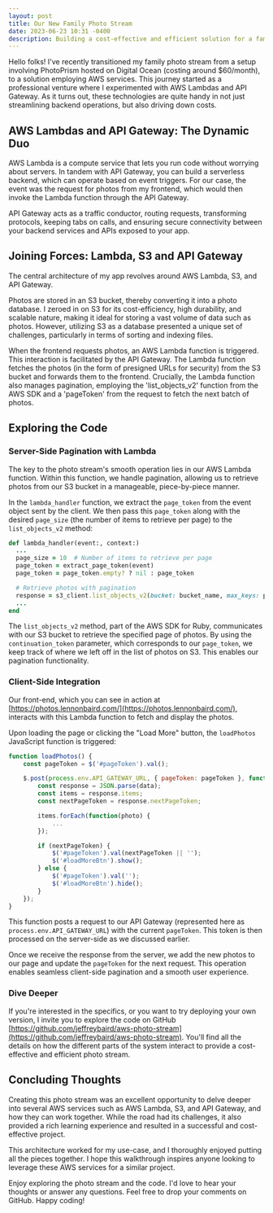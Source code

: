 ```yaml
---
layout: post
title: Our New Family Photo Stream
date: 2023-06-23 10:31 -0400
description: Building a cost-effective and efficient solution for a family photo stream, leveraging AWS services like Lambda, S3, and API Gateway. We detailed the process of server-side and client-side pagination, and how these components work together to provide seamless photo streaming, with the complete code available on GitHub for further exploration.
---
```

Hello folks! I've recently transitioned my family photo stream from a setup involving PhotoPrism hosted on Digital Ocean (costing around $60/month), to a solution employing AWS services. This journey started as a professional venture where I experimented with AWS Lambdas and API Gateway. As it turns out, these technologies are quite handy in not just streamlining backend operations, but also driving down costs.

## AWS Lambdas and API Gateway: The Dynamic Duo

AWS Lambda is a compute service that lets you run code without worrying about servers. In tandem with API Gateway, you can build a serverless backend, which can operate based on event triggers. For our case, the event was the request for photos from my frontend, which would then invoke the Lambda function through the API Gateway.

API Gateway acts as a traffic conductor, routing requests, transforming protocols, keeping tabs on calls, and ensuring secure connectivity between your backend services and APIs exposed to your app.

## Joining Forces: Lambda, S3 and API Gateway

The central architecture of my app revolves around AWS Lambda, S3, and API Gateway.

Photos are stored in an S3 bucket, thereby converting it into a photo database. I zeroed in on S3 for its cost-efficiency, high durability, and scalable nature, making it ideal for storing a vast volume of data such as photos. However, utilizing S3 as a database presented a unique set of challenges, particularly in terms of sorting and indexing files.

When the frontend requests photos, an AWS Lambda function is triggered. This interaction is facilitated by the API Gateway. The Lambda function fetches the photos (in the form of presigned URLs for security) from the S3 bucket and forwards them to the frontend. Crucially, the Lambda function also manages pagination, employing the 'list_objects_v2' function from the AWS SDK and a 'pageToken' from the request to fetch the next batch of photos.

## Exploring the Code

### Server-Side Pagination with Lambda

The key to the photo stream's smooth operation lies in our AWS Lambda function. Within this function, we handle pagination, allowing us to retrieve photos from our S3 bucket in a manageable, piece-by-piece manner.

In the `lambda_handler` function, we extract the `page_token` from the event object sent by the client. We then pass this `page_token` along with the desired `page_size` (the number of items to retrieve per page) to the `list_objects_v2` method:

```ruby
def lambda_handler(event:, context:)
  ...
  page_size = 10  # Number of items to retrieve per page
  page_token = extract_page_token(event)
  page_token = page_token.empty? ? nil : page_token

  # Retrieve photos with pagination
  response = s3_client.list_objects_v2(bucket: bucket_name, max_keys: page_size, continuation_token: page_token)
  ...
end
```

The `list_objects_v2` method, part of the AWS SDK for Ruby, communicates with our S3 bucket to retrieve the specified page of photos. By using the `continuation_token` parameter, which corresponds to our `page_token`, we keep track of where we left off in the list of photos on S3. This enables our pagination functionality.

### Client-Side Integration

Our front-end, which you can see in action at [https://photos.lennonbaird.com/](https://photos.lennonbaird.com/), interacts with this Lambda function to fetch and display the photos.

Upon loading the page or clicking the "Load More" button, the `loadPhotos` JavaScript function is triggered:

```javascript
function loadPhotos() {
    const pageToken = $('#pageToken').val();

    $.post(process.env.API_GATEWAY_URL, { pageToken: pageToken }, function(data) {
        const response = JSON.parse(data);
        const items = response.items;
        const nextPageToken = response.nextPageToken;

        items.forEach(function(photo) {
            ...
        });

        if (nextPageToken) {
            $('#pageToken').val(nextPageToken || '');
            $('#loadMoreBtn').show();
        } else {
            $('#pageToken').val('');
            $('#loadMoreBtn').hide();
        }
    });
}
```

This function posts a request to our API Gateway (represented here as `process.env.API_GATEWAY_URL`) with the current `pageToken`. This token is then processed on the server-side as we discussed earlier.

Once we receive the response from the server, we add the new photos to our page and update the `pageToken` for the next request. This operation enables seamless client-side pagination and a smooth user experience.

### Dive Deeper

If you're interested in the specifics, or you want to try deploying your own version, I invite you to explore the code on GitHub [https://github.com/jeffreybaird/aws-photo-stream](https://github.com/jeffreybaird/aws-photo-stream). You'll find all the details on how the different parts of the system interact to provide a cost-effective and efficient photo stream.

## Concluding Thoughts

Creating this photo stream was an excellent opportunity to delve deeper into several AWS services such as AWS Lambda, S3, and API Gateway, and how they can work together. While the road had its challenges, it also provided a rich learning experience and resulted in a successful and cost-effective project.

This architecture worked for my use-case, and I thoroughly enjoyed putting all the pieces together. I hope this walkthrough inspires anyone looking to leverage these AWS services for a similar project.

Enjoy exploring the photo stream and the code. I'd love to hear your thoughts or answer any questions. Feel free to drop your comments on GitHub. Happy coding!